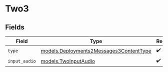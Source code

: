 # Two3


## Fields

| Field                                                                                    | Type                                                                                     | Required                                                                                 | Description                                                                              |
| ---------------------------------------------------------------------------------------- | ---------------------------------------------------------------------------------------- | ---------------------------------------------------------------------------------------- | ---------------------------------------------------------------------------------------- |
| `type`                                                                                   | [models.Deployments2Messages3ContentType](../models/deployments2messages3contenttype.md) | :heavy_check_mark:                                                                       | N/A                                                                                      |
| `input_audio`                                                                            | [models.TwoInputAudio](../models/twoinputaudio.md)                                       | :heavy_check_mark:                                                                       | N/A                                                                                      |
